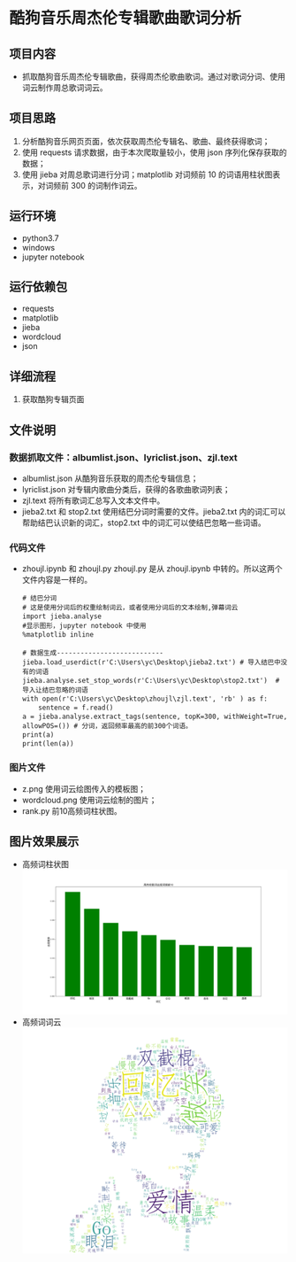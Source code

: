 # 酷狗音乐周杰伦专辑歌曲歌词分析
## 项目内容
* 抓取酷狗音乐周杰伦专辑歌曲，获得周杰伦歌曲歌词。通过对歌词分词、使用词云制作周总歌词词云。
## 项目思路
1. 分析酷狗音乐网页页面，依次获取周杰伦专辑名、歌曲、最终获得歌词；
2. 使用 requests 请求数据，由于本次爬取量较小，使用 json 序列化保存获取的数据；
3. 使用 jieba 对周总歌词进行分词；matplotlib 对词频前 10 的词语用柱状图表示，对词频前 300 的词制作词云。
## 运行环境
* python3.7
* windows
* jupyter notebook

## 运行依赖包
* requests
* matplotlib
* jieba
* wordcloud
* json
## 详细流程
1. 获取酷狗专辑页面 


## 文件说明
### 数据抓取文件：albumlist.json、lyriclist.json、zjl.text
* albumlist.json 从酷狗音乐获取的周杰伦专辑信息；
* lyriclist.json 对专辑内歌曲分类后，获得的各歌曲歌词列表；
* zjl.text 将所有歌词汇总写入文本文件中。
* jieba2.txt 和 stop2.txt 使用结巴分词时需要的文件。jieba2.txt 内的词汇可以帮助结巴认识新的词汇，stop2.txt 中的词汇可以使结巴忽略一些词语。
### 代码文件
* zhoujl.ipynb 和 zhoujl.py zhoujl.py 是从 zhoujl.ipynb 中转的。所以这两个文件内容是一样的。

      # 结巴分词
      # 这是使用分词后的权重绘制词云，或者使用分词后的文本绘制,弹幕词云
      import jieba.analyse
      #显示图形，jupyter notebook 中使用
      %matplotlib inline 

      # 数据生成---------------------------
      jieba.load_userdict(r'C:\Users\yc\Desktop\jieba2.txt') # 导入结巴中没有的词语
      jieba.analyse.set_stop_words(r'C:\Users\yc\Desktop\stop2.txt')  # 导入让结巴忽略的词语
      with open(r'C:\Users\yc\Desktop\zhoujl\zjl.text', 'rb' ) as f: 
          sentence = f.read()
      a = jieba.analyse.extract_tags(sentence, topK=300, withWeight=True, allowPOS=()) # 分词，返回频率最高的前300个词语。
      print(a)
      print(len(a))



### 图片文件
* z.png 使用词云绘图传入的模板图；
* wordcloud.png 使用词云绘制的图片；
* rank.py 前10高频词柱状图。
## 图片效果展示
* 高频词柱状图
![publish](rank.png)<br>
* 高频词词云
![publish](wordcloud.png)<br>
